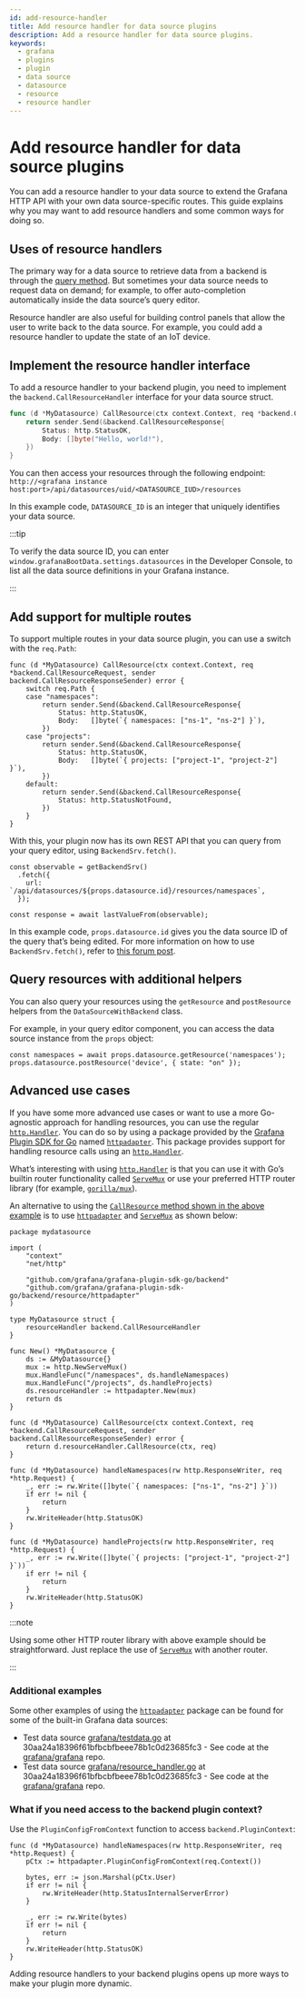 ```yaml
---
id: add-resource-handler
title: Add resource handler for data source plugins
description: Add a resource handler for data source plugins.
keywords:
  - grafana
  - plugins
  - plugin
  - data source
  - datasource
  - resource
  - resource handler
---
```


# Add resource handler for data source plugins

You can add a resource handler to your data source to extend the Grafana HTTP API with your own data source-specific routes. This guide explains why you may want to add resource handlers and some common ways for doing so.

## Uses of resource handlers

The primary way for a data source to retrieve data from a backend is through the [query method](./add-query-editor-help.md). But sometimes your data source needs to request data on demand; for example, to offer auto-completion automatically inside the data source’s query editor.

Resource handler are also useful for building control panels that allow the user to write back to the data source. For example, you could add a resource handler to update the state of an IoT device.

## Implement the resource handler interface

To add a resource handler to your backend plugin, you need to implement the `backend.CallResourceHandler` interface for your data source struct.

```go
func (d *MyDatasource) CallResource(ctx context.Context, req *backend.CallResourceRequest, sender backend.CallResourceResponseSender) error {
    return sender.Send(&backend.CallResourceResponse{
        Status: http.StatusOK,
        Body: []byte("Hello, world!"),
    })
}
```

You can then access your resources through the following endpoint: `http://<grafana instance host:port>/api/datasources/uid/<DATASOURCE_IUD>/resources`

In this example code, `DATASOURCE_ID` is an integer that uniquely identifies your data source.

:::tip

To verify the data source ID, you can enter `window.grafanaBootData.settings.datasources` in the Developer Console, to list all the data source definitions in your Grafana instance.

:::

## Add support for multiple routes

To support multiple routes in your data source plugin, you can use a switch with the `req.Path`:

```
func (d *MyDatasource) CallResource(ctx context.Context, req *backend.CallResourceRequest, sender backend.CallResourceResponseSender) error {
	switch req.Path {
	case "namespaces":
		return sender.Send(&backend.CallResourceResponse{
			Status: http.StatusOK,
			Body:   []byte(`{ namespaces: ["ns-1", "ns-2"] }`),
		})
	case "projects":
		return sender.Send(&backend.CallResourceResponse{
			Status: http.StatusOK,
			Body:   []byte(`{ projects: ["project-1", "project-2"] }`),
		})
	default:
		return sender.Send(&backend.CallResourceResponse{
			Status: http.StatusNotFound,
		})
	}
}
```

With this, your plugin now has its own REST API that you can query from your query editor, using `BackendSrv.fetch()`.

```
const observable = getBackendSrv()
  .fetch({
    url: `/api/datasources/${props.datasource.id}/resources/namespaces`,
  });

const response = await lastValueFrom(observable);
```

In this example code, `props.datasource.id` gives you the data source ID of the query that’s being edited. For more information on how to use `BackendSrv.fetch()`, refer to [this forum post](https://community.grafana.com/t/how-to-migrate-from-backendsrv-datasourcerequest-to-backendsrv-fetch/58770).

## Query resources with additional helpers

You can also query your resources using the `getResource` and `postResource` helpers from the `DataSourceWithBackend` class.

For example, in your query editor component, you can access the data source instance from the `props` object:

```
const namespaces = await props.datasource.getResource('namespaces');
props.datasource.postResource('device', { state: "on" });
```

## Advanced use cases

If you have some more advanced use cases or want to use a more Go-agnostic approach for handling resources, you can use the regular [`http.Handler`](https://pkg.go.dev/net/http#Handler). You can do so by using a package provided by the [Grafana Plugin SDK for Go](../../introduction/grafana-plugin-sdk-for-go.md) named [`httpadapter`](https://pkg.go.dev/github.com/grafana/grafana-plugin-sdk-go/backend/resource/httpadapter). This package provides support for handling resource calls using an [`http.Handler`](https://pkg.go.dev/net/http#Handler).

What’s interesting with using [`http.Handler`](https://pkg.go.dev/net/http#Handler) is that you can use it with Go’s builtin router functionality called [`ServeMux`](https://pkg.go.dev/net/http#ServeMux) or use your preferred HTTP router library (for example, [`gorilla/mux`](https://github.com/gorilla/mux)).

An alternative to using the [`CallResource` method shown in the above example](#add-resource-handler-for-data-source-plugins) is to use [`httpadapter`](https://pkg.go.dev/github.com/grafana/grafana-plugin-sdk-go/backend/resource/httpadapter) and [`ServeMux`](https://pkg.go.dev/net/http#ServeMux) as shown below:

```
package mydatasource

import (
	"context"
	"net/http"

	"github.com/grafana/grafana-plugin-sdk-go/backend"
	"github.com/grafana/grafana-plugin-sdk-go/backend/resource/httpadapter"
)

type MyDatasource struct {
	resourceHandler backend.CallResourceHandler
}

func New() *MyDatasource {
	ds := &MyDatasource{}
	mux := http.NewServeMux()
	mux.HandleFunc("/namespaces", ds.handleNamespaces)
	mux.HandleFunc("/projects", ds.handleProjects)
	ds.resourceHandler := httpadapter.New(mux)
	return ds
}

func (d *MyDatasource) CallResource(ctx context.Context, req *backend.CallResourceRequest, sender backend.CallResourceResponseSender) error {
	return d.resourceHandler.CallResource(ctx, req)
}

func (d *MyDatasource) handleNamespaces(rw http.ResponseWriter, req *http.Request) {
	_, err := rw.Write([]byte(`{ namespaces: ["ns-1", "ns-2"] }`))
	if err != nil {
		return
	}
	rw.WriteHeader(http.StatusOK)
}

func (d *MyDatasource) handleProjects(rw http.ResponseWriter, req *http.Request) {
	_, err := rw.Write([]byte(`{ projects: ["project-1", "project-2"] }`))
	if err != nil {
		return
	}
	rw.WriteHeader(http.StatusOK)
}
```

:::note

Using some other HTTP router library with above example should be straightforward. Just replace the use of [`ServeMux`](https://pkg.go.dev/net/http#ServeMux) with another router.

:::

### Additional examples

Some other examples of using the [`httpadapter`](https://pkg.go.dev/github.com/grafana/grafana-plugin-sdk-go/backend/resource/httpadapter) package can be found for some of the built-in Grafana data sources:

- Test data source [grafana/testdata.go](https://github.com/grafana/grafana/blob/30aa24a18396f61bfbcbfbeee78b1c0d23685fc3/pkg/tsdb/testdatasource/testdata.go#L41-L42) at 30aa24a18396f61bfbcbfbeee78b1c0d23685fc3 - See code at the [grafana/grafana](https://github.com/grafana/grafana/blob/30aa24a18396f61bfbcbfbeee78b1c0d23685fc3/pkg/tsdb/testdatasource/testdata.go#L41-L42) repo.
- Test data source [grafana/resource_handler.go](https://github.com/grafana/grafana/blob/30aa24a18396f61bfbcbfbeee78b1c0d23685fc3/pkg/tsdb/testdatasource/resource_handler.go#L18) at 30aa24a18396f61bfbcbfbeee78b1c0d23685fc3 - See code at the [grafana/grafana](https://github.com/grafana/grafana/blob/30aa24a18396f61bfbcbfbeee78b1c0d23685fc3/pkg/tsdb/testdatasource/resource_handler.go#L18) repo.

### What if you need access to the backend plugin context?

Use the `PluginConfigFromContext` function to access `backend.PluginContext`:

```
func (d *MyDatasource) handleNamespaces(rw http.ResponseWriter, req *http.Request) {
	pCtx := httpadapter.PluginConfigFromContext(req.Context())

	bytes, err := json.Marshal(pCtx.User)
	if err != nil {
		rw.WriteHeader(http.StatusInternalServerError)
	}

	_, err := rw.Write(bytes)
	if err != nil {
		return
	}
	rw.WriteHeader(http.StatusOK)
}
```

Adding resource handlers to your backend plugins opens up more ways to make your plugin more dynamic.
